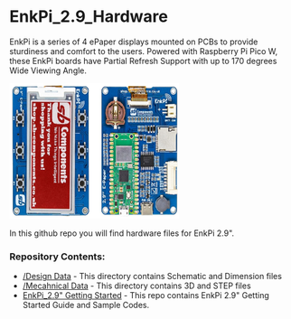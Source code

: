 # EnkPi_2.9_Hardware
EnkPi is a series of 4 ePaper displays mounted on PCBs to provide sturdiness and comfort to the users.
Powered with Raspberry Pi Pico W, these EnkPi boards have Partial Refresh Support with up to 170 degrees Wide Viewing Angle. 

<img src="https://github.com/sbcshop/EnkPi_2.9_Software/raw/main/images/EnkPi_2_9.jpg" width="300" height="240">


In this github repo you will find hardware files for EnkPi 2.9".

### Repository Contents:
  - [/Design Data]() - This directory contains Schematic and Dimension files
  - [/Mecahnical Data]() - This directory contains 3D and STEP files
  - [EnkPi_2.9" Getting Started](https://github.com/sbcshop/EnkPi_2.9_Software) - This repo contains EnkPi 2.9" Getting Started Guide and Sample Codes.
